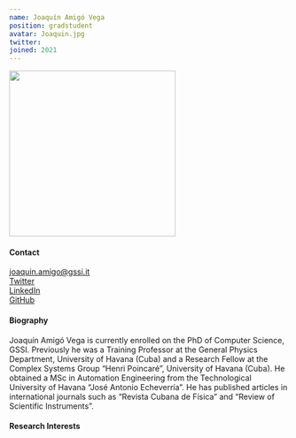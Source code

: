 ```yaml
---
name: Joaquín Amigó Vega
position: gradstudent
avatar: Joaquin.jpg
twitter: 
joined: 2021
---
```


<img width="300" src="{{site.baseurl}}/images/people/{{page.avatar}}" data-action="zoom">

#### Contact
<i class="fa fa-envelope-o"></i> joaquin.amigo@gssi.it <br>
<a href="https://twitter.com/jamigov"> <i class="fa fa-twitter"></i> Twitter </a><br>
<a href="https://www.linkedin.com/in/joaqu%C3%ADn-amig%C3%B3-vega-b16456119/"> <i class="fa fa-linkedin"></i> LinkedIn </a><br>
<a href="https://github.com/jamigov/"> <i class="fa fa-github"></i> GitHub </a><br>

#### Biography
Joaquín Amigó Vega is currently enrolled on the PhD of Computer Science, GSSI. Previously he was a Training Professor at the General Physics Department, University of Havana (Cuba) and a Research Fellow at the Complex Systems Group “Henri Poincaré”, University of Havana (Cuba). He obtained a MSc in Automation Engineering from the Technological University of Havana “José Antonio Echeverría”. He has published articles in international journals such as “Revista Cubana de Física” and “Review of Scientific Instruments”.

#### Research Interests
<!-- Her PhD project is focussed on synthesizing speech in real-time from invasive electroencephalography recordings. In particular, she's working on improving the current technology to bring it closer to a practical application for individuals who have lost the ability to speak. -->
